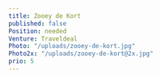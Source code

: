 ```yaml
---
title: Zooey de Kort
published: false
Position: needed
Venture: Traveldeal
Photo: "/uploads/zooey-de-kort.jpg"
Photo2x: "/uploads/zooey-de-kort@2x.jpg"
prio: 5
---
```


